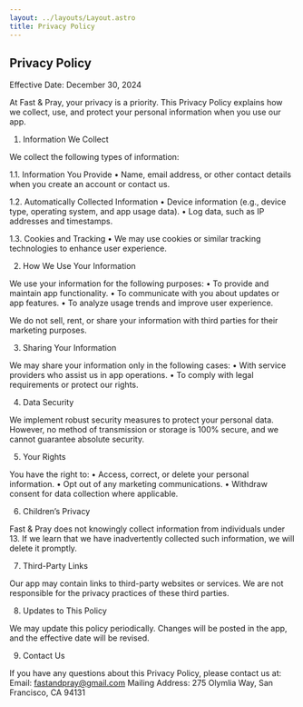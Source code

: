 ```yaml
---
layout: ../layouts/Layout.astro
title: Privacy Policy
---
```


## Privacy Policy

Effective Date: December 30, 2024

At Fast & Pray, your privacy is a priority. This Privacy Policy explains how we collect, use, and protect your personal information when you use our app.

1. Information We Collect

We collect the following types of information:

1.1. Information You Provide
	•	Name, email address, or other contact details when you create an account or contact us.

1.2. Automatically Collected Information
	•	Device information (e.g., device type, operating system, and app usage data).
	•	Log data, such as IP addresses and timestamps.

1.3. Cookies and Tracking
	•	We may use cookies or similar tracking technologies to enhance user experience.

2. How We Use Your Information

We use your information for the following purposes:
	•	To provide and maintain app functionality.
	•	To communicate with you about updates or app features.
	•	To analyze usage trends and improve user experience.

We do not sell, rent, or share your information with third parties for their marketing purposes.

3. Sharing Your Information

We may share your information only in the following cases:
	•	With service providers who assist us in app operations.
	•	To comply with legal requirements or protect our rights.

4. Data Security

We implement robust security measures to protect your personal data. However, no method of transmission or storage is 100% secure, and we cannot guarantee absolute security.

5. Your Rights

You have the right to:
	•	Access, correct, or delete your personal information.
	•	Opt out of any marketing communications.
	•	Withdraw consent for data collection where applicable.

6. Children’s Privacy

Fast & Pray does not knowingly collect information from individuals under 13. If we learn that we have inadvertently collected such information, we will delete it promptly.

7. Third-Party Links

Our app may contain links to third-party websites or services. We are not responsible for the privacy practices of these third parties.

8. Updates to This Policy

We may update this policy periodically. Changes will be posted in the app, and the effective date will be revised.

9. Contact Us

If you have any questions about this Privacy Policy, please contact us at:
Email: fastandpray@gmail.com
Mailing Address: 275 Olymlia Way, San Francisco, CA 94131